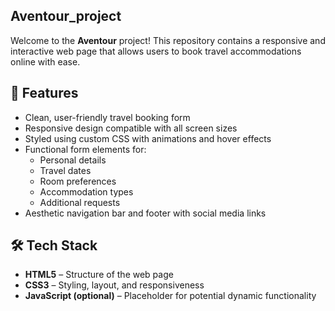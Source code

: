 ## Aventour_project

Welcome to the **Aventour**  project! This repository contains a responsive and interactive web page that allows users to book travel accommodations online with ease.

## 🚀 Features

- Clean, user-friendly travel booking form
- Responsive design compatible with all screen sizes
- Styled using custom CSS with animations and hover effects
- Functional form elements for:
  - Personal details
  - Travel dates
  - Room preferences
  - Accommodation types
  - Additional requests
- Aesthetic navigation bar and footer with social media links

## 🛠️ Tech Stack

- **HTML5** – Structure of the web page
- **CSS3** – Styling, layout, and responsiveness
- **JavaScript (optional)** – Placeholder for potential dynamic functionality
